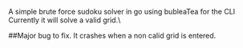 A simple brute force sudoku solver in go using bubleaTea for the CLI\
Currently it will solve a valid grid.\

##Major bug to fix.
It crashes when a non calid grid is entered.
